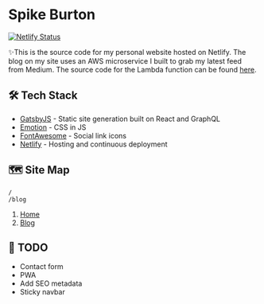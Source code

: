 # Spike Burton

[![Netlify Status](https://api.netlify.com/api/v1/badges/c56b01f1-ff1a-4122-b8a0-15032017ea8c/deploy-status)](https://app.netlify.com/sites/spikeburton/deploys)

✨This is the source code for my personal website hosted on Netlify. The blog on my site uses an AWS microservice I built to grab my latest feed from Medium. The source code for the Lambda function can be found [here](https://github.com/spikeburton/medium-parser).

## 🛠 Tech Stack

- [GatsbyJS](https://www.gatsbyjs.org/) - Static site generation built on React and GraphQL
- [Emotion](https://emotion.sh/docs/introduction) - CSS in JS
- [FontAwesome](https://fontawesome.com/) - Social link icons
- [Netlify](https://www.netlify.com/) - Hosting and continuous deployment

## 🗺 Site Map

    /
    /blog

1. [Home](https://spikeburton.me/)
1. [Blog](https://spikeburton.me/blog)

## 🚧 TODO

- Contact form
- PWA
- Add SEO metadata
- Sticky navbar
